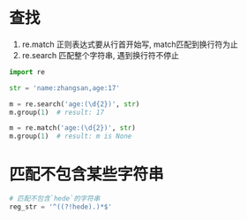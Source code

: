# 查找

1. re.match 正则表达式要从行首开始写, match匹配到换行符为止
2. re.search 匹配整个字符串, 遇到换行符不停止

```python
import re

str = 'name:zhangsan,age:17'

m = re.search('age:(\d{2})', str)
m.group(1)  # result: 17

m = re.match('age:(\d{2})', str)
m.group(1)  # result: m is None
```

# 匹配不包含某些字符串
```python
# 匹配不包含`hede`的字符串
reg_str = '^((?!hede).)*$'
```
